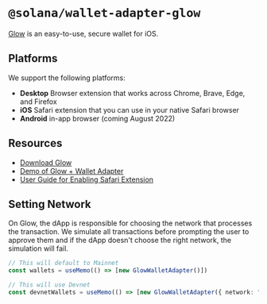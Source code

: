 # `@solana/wallet-adapter-glow`

[Glow](https://glow.app) is an easy-to-use, secure wallet for iOS.

## Platforms

We support the following platforms:

- **Desktop** Browser extension that works across Chrome, Brave, Edge, and Firefox
- **iOS** Safari extension that you can use in your native Safari browser
- **Android** in-app browser (coming August 2022)

## Resources

- [Download Glow](https://glow.app/download)
- [Demo of Glow + Wallet Adapter](https://wallet-adapter-example.luma-dev.com)
- [User Guide for Enabling Safari Extension](https://glow.app/safari)

## Setting Network

On Glow, the dApp is responsible for choosing the network that processes the transaction. We simulate all transactions
before prompting the user to approve them and if the dApp doesn't choose the right network, the simulation will fail.

```ts
// This will default to Mainnet
const wallets = useMemo(() => [new GlowWalletAdapter()])

// This will use Devnet
const devnetWallets = useMemo(() => [new GlowWalletAdapter({ network: "devnet" })])
```
